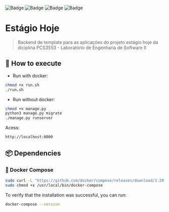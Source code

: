 ![Badge](https://img.shields.io/static/v1?label=Django&message=framework&color=blue&style=for-the-badge&logo=DJANGO)
![Badge](https://img.shields.io/static/v1?label=python&message=language&color=red&style=for-the-badge&logo=PYTHON)
![Badge](https://img.shields.io/static/v1?label=docker&message=virtualization&color=green&style=for-the-badge&logo=DOCKER)
![Badge](https://img.shields.io/static/v1?label=MIT&message=LICENSE&color=yellow&style=for-the-badge)


# Estágio Hoje

> Backend de template para as aplicações do projeto estágio hoje da diciplina PCS3553 - Laboratório de Engenharia de Software II

## 🚀 How to execute

- Run with docker:

```sh
chmod +x run.sh
./run.sh
```

- Run without docker:
```sh
chmod +x manage.py
python3 manage.py migrate
./manage.py runserver
```

Acess:
```
http://localhost:8000
```

## 📦 Dependencies

### 🐋 Docker Compose

```sh
sudo curl -L "https://github.com/docker/compose/releases/download/1.29.2/docker-compose-$(uname -s)-$(uname -m)" -o /usr/local/bin/docker-compose
sudo chmod +x /usr/local/bin/docker-compose
```

To verify that the installation was successful, you can run:

```sh
docker-compose --version
```